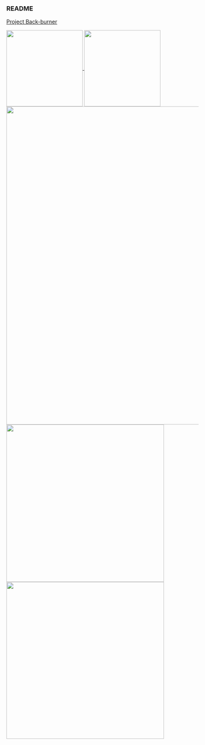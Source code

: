### README

[Project Back-burner](https://jarnachao09.notion.site/jarnachao09/Project-Back-burner-665f27ae5ce644379da7a0da0e4a30a5)

<a href="https://github.com/anuraghazra/github-readme-stats">
  <img height=200 align="center" src="https://github-readme-stats.vercel.app/api?username=jarnachao09&theme=radical&rank_icon=github" />
</a>
<a href="https://github.com/anuraghazra/convoychat">
  <img height=200 align="center" src="https://github-readme-stats.vercel.app/api/top-langs/?username=jarnachao09&hide=html,cmake,Jupyter%20Notebook,Tex&theme=radical&layout=compact" />
</a>

<a href="https://github.com/JarnaChao09/Koffect">
  <img width=835 align="center" src="https://github-readme-stats.vercel.app/api/pin/?username=jarnachao09&theme=radical&repo=Koffect" />
</a>
<br/>
<a href="https://github.com/JarnaChao09/Kotrix">
  <img width=412.5 align="center" src="https://github-readme-stats.vercel.app/api/pin/?username=jarnachao09&theme=radical&repo=Kotrix" />
</a>
<a href="https://github.com/JarnaChao09/Regex.kt">
  <img width=412.5 align="center" src="https://github-readme-stats.vercel.app/api/pin/?username=jarnachao09&theme=radical&repo=Regex.kt" />
</a>
